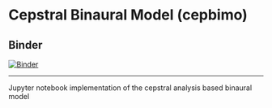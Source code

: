 # Cepstral Binaural Model (cepbimo)
## Binder
[![Binder](https://mybinder.org/badge_logo.svg)](https://mybinder.org/v2/gh/JerameyATyler/mybinder_environment/main?urlpath=git-pull%3Frepo%3Dhttps%253A%252F%252Fgithub.com%252FJerameyATyler%252Fcepbimo%26urlpath%3Dlab%252Ftree%252Fcepbimo%252Fcepbimo%252Fnotebooks%252Findex.ipynb%26branch%3Dmain)

***
Jupyter notebook implementation of the cepstral analysis based binaural model
